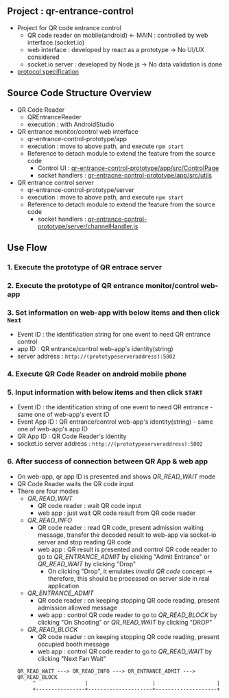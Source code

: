 ## Project : qr-entrance-control
- Project for QR code entrance control
  - QR code reader on mobile(android) <- MAIN : controlled by web interface.(socket.io)
  - web interface : developed by react as a prototype -> No UI/UX considered
  - socket.io server : developed by Node.js -> No data validation is done
- [protocol specification](https://github.com/withel21/qr-entrance-control/blob/main/protocol-specification.md)

## Source Code Structure Overview
- QR Code Reader
  - QREntranceReader
  - execution : with AndroidStudio
- QR entrance monitor/control web interface
  - qr-entrance-control-prototype/app
  - execution : move to above path, and execute `npm start`
  - Reference to detach module to extend the feature from the source code
    - Control UI : [qr-entrance-control-prototype/app/src/ControlPage](https://github.com/withel21/qr-entrance-control/tree/main/qr-entrance-control-prototpye/app/src/ControlPage)
    - socket handlers : [qr-entracne-control-prototype/app/src/utils](https://github.com/withel21/qr-entrance-control/tree/main/qr-entrance-control-prototpye/app/src/utils)
- QR entrance control server
  - qr-entrance-control-prototype/server
  - execution : move to above path, and execute `npm start`
  - Reference to detach module to extend the feature from the source code
    - socket handlers : [qr-entrance-control-prototype/server/channelHandler.js](https://github.com/withel21/qr-entrance-control/blob/main/qr-entrance-control-prototpye/server/channelHandler.js)

## Use Flow
### 1. Execute the prototype of QR entrace server
### 2. Execute the prototype of QR entrance monitor/control web-app
### 3. Set information on web-app with below items and then click `Next` 
  - Event ID : the identification string for one event to need QR entrance control
  - app ID : QR entrance/control web-app's identity(string)
  - server address : `http://(prototypeserveraddress):5002`
### 4. Execute QR Code Reader on android mobile phone
### 5. Input information with below items and then click `START`
  - Event ID : the identification string of one event to need QR entrance - same one of web-app's event ID
  - Event App ID : QR entrance/control web-app's identity(string) - same one of web-app's app ID
  - QR App ID : QR Code Reader's identity
  - socket.io server address : `http://(prototypeserveraddress):5002`
### 6. After success of connection between QR App & web app
  - On web-app, qr app ID is presented and shows *QR_READ_WAIT* mode
  - QR Code Reader waits the QR code input
  - There are four modes
    - *QR_READ_WAIT*
      - QR code reader : wait QR code input
      - web app : just wait QR code result from QR code reader
    - *QR_READ_INFO*
      - QR code reader : read QR code, present admission waiting message, transfer the decoded result to web-app via socket-io server and stop reading QR code
      - web app : QR result is presented and control QR code reader to go to *QR_ENTRANCE_ADMIT* by clicking "Admit Entrance" or *QR_READ_WAIT* by clicking "Drop"
        - On clicking "Drop", it emulates *invalid QR code* concept -> therefore, this should be processed on server side in real application
    - *QR_ENTRANCE_ADMIT*
      - QR code reader : on keeping stopping QR code reading, present admission allowed message
      - web app : control QR code reader to go to *QR_READ_BLOCK* by clicking "On Shooting" or *QR_READ_WAIT* by clicking "DROP"
    - *QR_READ_BLOCK*
      - QR code reader : on keeping stopping QR code reading, present occupied booth message
      - web app : control QR code reader to go to *QR_READ_WAIT* by clicking "Next Fan Wait"
    ```
    QR_READ_WAIT ---> QR_READ_INFO ---> QR_ENTRANCE_ADMIT ---> QR_READ_BLOCK
         ^                |                     |                    |
         +----------------+---------------------+--------------------+                
    ```
